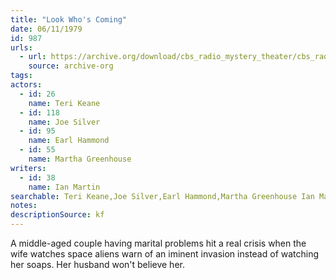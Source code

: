 ```yaml
---
title: "Look Who's Coming"
date: 06/11/1979
id: 987
urls: 
  - url: https://archive.org/download/cbs_radio_mystery_theater/cbs_radio_mystery_theater-0951-1000.zip/cbs_radio_mystery_theater-0951-1000%2Fcbsrmt_0987_look_whos_coming.mp3
    source: archive-org
tags: 
actors:  
  - id: 26
    name: Teri Keane  
  - id: 118
    name: Joe Silver  
  - id: 95
    name: Earl Hammond  
  - id: 55
    name: Martha Greenhouse
writers:  
  - id: 38
    name: Ian Martin
searchable: Teri Keane,Joe Silver,Earl Hammond,Martha Greenhouse Ian Martin
notes: 
descriptionSource: kf
---
```

A middle-aged couple having marital problems hit a real crisis when the wife watches space aliens warn of an iminent invasion instead of watching her soaps. Her husband won't believe her.